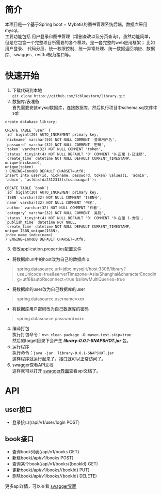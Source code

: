 # 简介
本项目是一个基于Spring boot + Mybatis的图书管理系统后端，数据库采用mysql。  
主要功能包括 用户登录和图书管理（增删查改以及分页查询），虽然功能简单， 
但是它包含一个完整项目所需要的各个模块，是一套完整的web应用框架； 比如用户登录、
代码分层、统一权限控制、统一异常处理、统一数据返回响应、数据库、swagger、restful规范接口等。


# 快速开始
1. 下载代码到本地    
`git clone https://github.com/lcbluestorm/library.git`
2. 数据库/表准备  
首先需要安装mysql数据库，连接数据库，然后执行项目中schema.sql文件中sql:  
```
create database library;

CREATE TABLE `user` (
`id` bigint(20) AUTO_INCREMENT primary key,
`nickname` varchar(50) NOT NULL COMMENT '登录用户名',
`password` varchar(32) NOT NULL COMMENT '密码',
`token` varchar(32) NOT NULL COMMENT 'token',
`status` tinyint(4) NOT NULL DEFAULT '0' COMMENT '0-正常 1-已注销',
`create_time` datetime NOT NULL DEFAULT CURRENT_TIMESTAMP,
unique(nickname),
unique(token)
) ENGINE=InnoDB DEFAULT CHARSET=utf8;
insert into user(id, nickname, password, token) values(1, 'admin', 'admin', 'asfdasfda2312313lsfcsaaaiqpaf');

CREATE TABLE `book`(
`id` bigint(20) AUTO_INCREMENT primary key,
`ISBN` varchar(32) NOT NULL COMMENT 'ISBN号',
`name` varchar(32) NOT NULL COMMENT '书名',
`author` varchar(32) NOT NULL COMMENT '作者',
`category` varchar(32) NOT NULL COMMENT '类别',
`status` tinyint(4) NOT NULL DEFAULT '0' COMMENT '0-在馆 1-出借',
`publish_time` datetime NOT NULL,
`create_time` datetime NOT NULL DEFAULT CURRENT_TIMESTAMP,
unique ISBN_unique(ISBN),
index name_index(name)
) ENGINE=InnoDB DEFAULT CHARSET=utf8;
```

3. 修改application.properties配置文件
* 将数据库url中的host改为自己的数据库ip  
>spring.datasource.url=jdbc:mysql://host:3306/library?useUnicode=true&serverTimezone=Asia/Shanghai&characterEncoding=utf8&autoReconnect=true &allowMultiQueries=true
* 将数据库的user改为自己数据库的user  
>spring.datasource.username=xxx
* 将数据库用户密码改为自己数据库的密码  
>spring.datasource.password=xxx

4. 编译打包  
执行打包命令：`mvn clean package -D maven.test.skip=true`    
然后的target目录下会产生 ***library-0.0.1-SNAPSHOT.jar*** 包。  
5. 运行程序  
执行命令：`java -jar  library-0.0.1-SNAPSHOT.jar`  
这样程序就运行起来了，接口就可以正常访问了。
6. swagger查看API文档  
   这样就可以打开 [swagger界面](http://localhost:8080/swagger-ui/index.html)查看api文档了。


# API
## user接口
* 登录接口(/api/v1/user/login POST)

## book接口
* 查询book列表(/api/v1/books GET)
* 新建book(/api/v1/books POST)
* 查询某个book(/api/v1/books/{bookId} GET)
* 更新book(/api/v1/books/{bookId} PUT)
* 删除book(/api/v1/books/{bookId} DELETE)

更多api详情，可以查看 [swagger界面](http://localhost:8080/swagger-ui/index.html)

